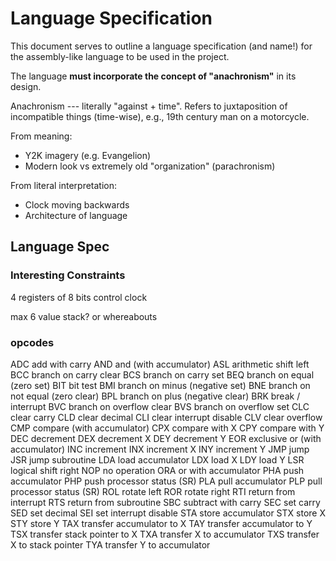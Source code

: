 # Language Specification

This document serves to outline a language specification (and name!) for
the assembly-like language to be used in the project.

The language **must incorporate the concept of "anachronism"** in its
design.

Anachronism --- literally "against + time". Refers to juxtaposition of
incompatible things (time-wise), e.g., 19th century man on a motorcycle.

From meaning:

  - Y2K imagery (e.g. Evangelion)
  - Modern look vs extremely old "organization" (parachronism)
  
From literal interpretation:

  - Clock moving backwards
  - Architecture of language


## Language Spec

### Interesting Constraints

4 registers of 8 bits control clock

max 6 value stack? or whereabouts

### opcodes

ADC add with carry
AND and (with accumulator)
ASL arithmetic shift left
BCC branch on carry clear
BCS branch on carry set
BEQ branch on equal (zero set)
BIT bit test
BMI branch on minus (negative set)
BNE branch on not equal (zero clear)
BPL branch on plus (negative clear)
BRK break / interrupt
BVC branch on overflow clear
BVS branch on overflow set
CLC clear carry
CLD clear decimal
CLI clear interrupt disable
CLV clear overflow
CMP compare (with accumulator)
CPX compare with X
CPY compare with Y
DEC decrement
DEX decrement X
DEY decrement Y
EOR exclusive or (with accumulator)
INC increment
INX increment X
INY increment Y
JMP jump
JSR jump subroutine
LDA load accumulator
LDX load X
LDY load Y
LSR logical shift right
NOP no operation
ORA or with accumulator
PHA push accumulator
PHP push processor status (SR)
PLA pull accumulator
PLP pull processor status (SR)
ROL rotate left
ROR rotate right
RTI return from interrupt
RTS return from subroutine
SBC subtract with carry
SEC set carry
SED set decimal
SEI set interrupt disable
STA store accumulator
STX store X
STY store Y
TAX transfer accumulator to X
TAY transfer accumulator to Y
TSX transfer stack pointer to X
TXA transfer X to accumulator
TXS transfer X to stack pointer
TYA transfer Y to accumulator
